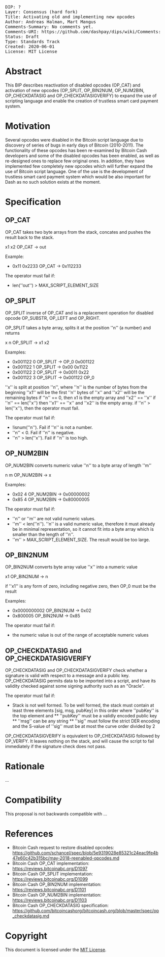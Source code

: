 <pre>
DIP: ?
Layer: Consensus (hard fork)
Title: Activating old and implementing new opcodes
Author: Andreas Halman, Mart Mangus
Comments-Summary: No comments yet.
Comments-URI: https://github.com/dashpay/dips/wiki/Comments:DIP-?
Status: Draft
Type: Standards Track
Created: 2020-06-01
License: MIT License
</pre>

# Abstract
<!-- A short (~200 word) description of the technical issue being addressed -->

This BIP describes reactivation of disabled opcodes (OP_CAT) and activation of new opcodes (OP_SPLIT, OP_BIN2NUM, OP_NUM2BIN, OP_CHECKDATASIG and OP_CHECKDATASIGVERIFY) to expand the use of scripting language and enable the creation of trustless smart card payment system.


# Motivation
<!-- The motivation is critical for BIPs that want to change the Bitcoin protocol. It should clearly explain why the existing protocol is inadequate to address the problem that the BIP solves -->

Several opcodes were disabled in the Bitcoin script language due to discovery of series of bugs in early days of Bitcoin (2010-2011). The functionality of these opcodes has been re-examined by Bitcoin Cash developers and some of the disabled opcodes has been enabled, as well as re-designed ones to replace few original ones. In addition, they have implemented few completely new opcodes which will further expand the use of Bitcoin script language. One of the use is the development of trustless smart card payment system which would be also important for Dash as no such solution exists at the moment.


# Specification
<!-- The technical specification should describe the syntax and semantics of any new feature. The specification should be detailed enough to allow competing, interoperable implementations for any of the current Bitcoin platforms -->
<!-- OP_CAT, OP_SPLIT, OP_BIN2NUM and OP_NUM2BIN TEXT COPIED FROM: https://github.com/schancel/spec/blob/5e9319028e85321c24eac9fe4b47e60c42b315bc/may-2018-reenabled-opcodes.md -->

## OP_CAT
OP_CAT takes two byte arrays from the stack, concates and pushes the result back to the stack.


x1 x2 OP_CAT → out


Example:
* 0x11 0x2233 OP_CAT → 0x112233

The operator must fail if:
* len(''out'') > MAX_SCRIPT_ELEMENT_SIZE

## OP_SPLIT
OP_SPLIT inverse of OP_CAT and is a replacement operation for disabled opcode OP_SUBSTR, OP_LEFT and OP_RIGHT.

OP_SPLIT takes a byte array, splits it at the position ''n'' (a number) and returns 

x n OP_SPLIT → x1 x2


Examples:
* 0x001122 0 OP_SPLIT → OP_0 0x001122
* 0x001122 1 OP_SPLIT → 0x00 0x1122
* 0x001122 2 OP_SPLIT → 0x0011 0x22
* 0x001122 3 OP_SPLIT → 0x001122 OP_0


''x'' is split at position ''n'', where ''n'' is the number of bytes from the beginning
''x1'' will be the first ''n'' bytes of ''x'' and ''x2'' will be the remaining bytes
if ''n'' == 0, then x1 is the empty array and ''x2'' == ''x''
if ''n'' == len(''x'') then ''x1'' == ''x'' and ''x2'' is the empty array.
if ''n'' > len(''x''), then the operator must fail.

The operator must fail if:
* !isnum(''n''). Fail if ''n'' is not a number.
* ''n'' < 0. Fail if ''n'' is negative.
* ''n'' > len(''x''). Fail if ''n'' is too high.

## OP_NUM2BIN
OP_NUM2BIN converts numeric value ''n'' to a byte array of length ''m''

n m OP_NUM2BIN → x

Examples:
* 0x02 4 OP_NUM2BIN → 0x00000002
* 0x85 4 OP_NUM2BIN → 0x80000005


The operator must fail if:
* ''n'' or ''m'' are not valid numeric values.
* ''m'' < len(''n''). ''n'' is a valid numeric value, therefore it must already be in minimal representation, so it cannot fit into a byte array which is smaller than the length of ''n''.
* ''m'' > MAX_SCRIPT_ELEMENT_SIZE. The result would be too large.


## OP_BIN2NUM
OP_BIN2NUM converts byte array value ''x'' into a numeric value

x1 OP_BIN2NUM → n

if ''x1'' is any form of zero, including negative zero, then OP_0 must be the result

Examples:
* 0x0000000002 OP_BIN2NUM → 0x02
* 0x800005 OP_BIN2NUM → 0x85

The operator must fail if:
* the numeric value is out of the range of acceptable numeric values


## OP_CHECKDATASIG and OP_CHECKDATASIGVERIFY
OP_CHECKDATASIG and OP_CHECKDATASIGVERIFY check whether a signature is valid with respect to a message and a public key. OP_CHECKDATASIG permits data to be imported into a script, and have its validity checked against some signing authority such as an "Oracle".

The operator must fail if:
* Stack is not well formed. To be well formed, the stack must contain at least three elements [sig, msg, pubKey] in this order where ''pubKey'' is the top element and
** ''pubKey'' must be a validly encoded public key
** ''msg'' can be any string
** ''sig'' must follow the strict DER encoding and the S-value of ''sig'' must be at most the curve order divided by 2


OP_CHECKDATASIGVERIFY is equivalent to OP_CHECKDATASIG followed by OP_VERIFY. It leaves nothing on the stack, and will cause the script to fail immediately if the signature check does not pass.

# Rationale
<!-- The rationale fleshes out the specification by describing what motivated the design and why particular design decisions were made. It should describe alternate designs that were considered and related work. The rationale should provide evidence of consensus within the community and discuss important objections or concerns raised during discussion -->

...

# Compatibility
<!-- All BIPs that introduce backwards incompatibilities must include a section describing these incompatibilities and their severity. The BIP must explain how the author proposes to deal with these incompatibilities -->

This proposal is not backwards compatible with ...


# References
<!-- The reference implementation must be completed before any BIP is given status "Final", but it need not be completed before the BIP is accepted. It is better to finish the specification and rationale first and reach consensus on it before writing code. The final implementation must include test code and documentation appropriate for the Bitcoin protocol -->

* Bitcoin Cash request to restore disabled opcodes: https://github.com/schancel/spec/blob/5e9319028e85321c24eac9fe4b47e60c42b315bc/may-2018-reenabled-opcodes.md
* Bitcoin Cash OP_CAT implementation: https://reviews.bitcoinabc.org/D1097
* Bitcoin Cash OP_SPLIT implementation: https://reviews.bitcoinabc.org/D1099
* Bitcoin Cash OP_BIN2NUM implementation: https://reviews.bitcoinabc.org/D1101
* Bitcoin Cash OP_NUM2BIN implementation: https://reviews.bitcoinabc.org/D1103
* Bitcoin Cash OP_CHECKDATASIG specification: https://github.com/bitcoincashorg/bitcoincash.org/blob/master/spec/op_checkdatasig.md

# Copyright
<!-- The BIP must be explicitly licensed under acceptable copyright terms -->
This document is licensed under the [MIT License](https://opensource.org/licenses/MIT).
